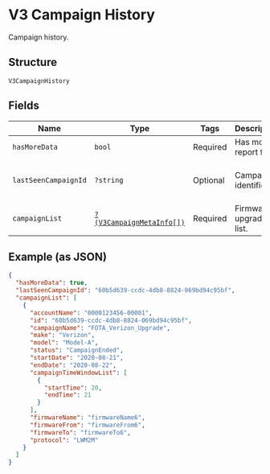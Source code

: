 
# V3 Campaign History

Campaign history.

## Structure

`V3CampaignHistory`

## Fields

| Name | Type | Tags | Description | Getter | Setter |
|  --- | --- | --- | --- | --- | --- |
| `hasMoreData` | `bool` | Required | Has more report flag? | getHasMoreData(): bool | setHasMoreData(bool hasMoreData): void |
| `lastSeenCampaignId` | `?string` | Optional | Campaign identifier. | getLastSeenCampaignId(): ?string | setLastSeenCampaignId(?string lastSeenCampaignId): void |
| `campaignList` | [`?(V3CampaignMetaInfo[])`](../../doc/models/v3-campaign-meta-info.md) | Required | Firmware upgrade list. | getCampaignList(): ?array | setCampaignList(?array campaignList): void |

## Example (as JSON)

```json
{
  "hasMoreData": true,
  "lastSeenCampaignId": "60b5d639-ccdc-4db8-8824-069bd94c95bf",
  "campaignList": [
    {
      "accountName": "0000123456-00001",
      "id": "60b5d639-ccdc-4db8-8824-069bd94c95bf",
      "campaignName": "FOTA_Verizon_Upgrade",
      "make": "Verizon",
      "model": "Model-A",
      "status": "CampaignEnded",
      "startDate": "2020-08-21",
      "endDate": "2020-08-22",
      "campaignTimeWindowList": [
        {
          "startTime": 20,
          "endTime": 21
        }
      ],
      "firmwareName": "firmwareName6",
      "firmwareFrom": "firmwareFrom6",
      "firmwareTo": "firmwareTo6",
      "protocol": "LWM2M"
    }
  ]
}
```

